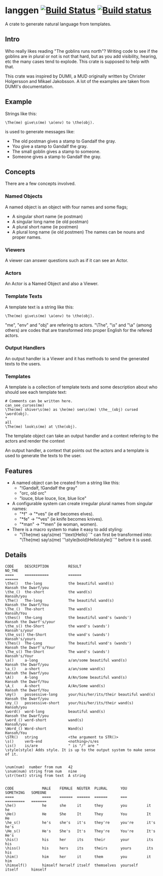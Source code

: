 # langgen [![Build Status](https://travis-ci.org/bofh69/langgen.svg?branch=master)](https://travis-ci.org/bofh69/langgen) [![Build status](https://ci.appveyor.com/api/projects/status/6llxcykk8gqj1eig?svg=true)](https://ci.appveyor.com/project/bofh69/langgen)
A crate to generate natural language from templates.

## Intro
Who really likes reading "The goblins runs north"?
Writing code to see if the goblins are in plural or not is not that hard,
but as you add visibility, hearing, etc the many cases tend to explode.
This crate is supposed to help with that.

This crate was inspired by DUMII, a MUD originally written by Christer Holgersson and Mikael Jakobsson. A lot of the examples are taken from DUMII's documentation.


## Example
Strings like this:
```
\The(me) give\s(me) \a(env) to \the(obj).
```
is used to generate messages like:
* The old postman gives a stamp to Gandalf the gray.
* You give a stamp to Gandalf the gray.
* The small goblin gives a stamp to someone.
* Someone gives a stamp to Gandalf the gray.

## Concepts
There are a few concepts involved.

### Named Objects
A named object is an object with four names and some flags;
* A singular short name (ie postman)
* A singular long name (ie old postman)
* A plural short name  (ie postmen)
* A plural long name (ie old postmen)
The names can be nouns and proper names.

### Viewers
A viewer can answer questions such as if it can see an Actor.

### Actors
An Actor is a Named Object and also a Viewer.

### Template Texts
A template text is a string like this:
```
\The(me) give\s(me) \a(env) to \the(obj).
```
"me", "env" and "obj" are refering to actors.
"\The", "\s" and "\a" (among others) are codes that are transformed into
proper English for the refered actors.

### Output Handlers
An output handler is a Viewer and it has methods to send
the generated texts to the users.

### Templates
A template is a collection of template texts and some description about
who should see each template text:
```
# Comments can be written here.
can_see_curses(me)
\The(me) shiver\s(me) as \he(me) see\s(me) \the__(obj) cursed \word(obj).
*
all
\The(me) look\s(me) at \the(obj).
```
The template object can take an output handler and a context refering to
the actors and render the context

An output handler, a context that points out the actors and a template
is used to generate the texts to the user.

## Features
* A named object can be created from a string like this:
  * "!Gandalf, !Gandalf the gray"
  * "orc, old orc"  
  * "louce, blue louce, lice, blue lice"
* A configurable system can create irregular plural names from singular names:
  * "\*f" -> "\*ves" (ie elf becomes elves).
  * "\*fe" -> "\*ves" (ie knife becomes knives).
  * "\*man" -> "\*men" (ie woman, women).
* There is a macro system to make it easy to add styling:
  * "\The(me) say\s(me) ''\text{Hello}\``" can first be transformed into:
    "\The(me) say\s(me) ''\style(bold)Hello\style()\``" before it is used.

## Details

```
CODE     DESCRIPTION         RESULT                                      NO_THE
====     ===========         ======                                      ======
\the()   the-long            the beautiful wand(s)                       Hansoh the Dwarf/you
\the_()  the-short           the wand(s)                                 Hansoh/you
\The()   The-long            The beautiful wand(s)                       Hansoh the Dwarf/You
\The_()  The-short           The wand(s)                                 Hansoh/You
\thes()  the-Long            the beautiful wand's (wands')               Hansoh the Dwarf's/your
\the_s() the-Short           the wand's (wands')                         Hansoh's/your
\the_ss() the-Short          the wand's (wands')                         Hansoh's/yours
\Thes()  The-Long            The beautiful wand's (wands')               Hansoh the Dwarf's/Your
\The_s() The-Short           The wand's (wands')                         Hansoh's/Your
\a()     a-long              a/an/some beautiful wand(s)                 Hansoh the Dwarf/you
\a_()    a-short             a/an/some wand(s)                           Hansoh the Dwarf/you
\A()     A-long              A/An/Some beautiful wand(s)                 Hansoh the Dwarf/You
\A_(     A-short             A/An/Some wand(s)                           Hansoh the Dwarf/You
\my()    possessive-long     your/his/her/its/their beautiful wand(s)    Hansoh the Dwarf/you
\my_()   possessive-short    your/his/her/its/their wand(s)              Hansoh/you
\word()  word-long           beautiful wand(s)                           Hansoh the Dwarf/you
\word_() word-short          wand(s)                                     Hansoh/you
\Word_() Word-short          Wand(s)                                     Hansoh/You
\STR()   string              <the argument to STR()>
\s()     verb-end            <nothing>/s/es
\is()    is/are              " is "/" are "
\style(style) Adds style. It is up to the output system to make sense of it.


\num(num)  number from num   42
\snum(num) string from num   nine
\str(text) string from text  A string


CODE             MALE    FEMALE  NEUTER  PLURAL      YOU         SOMETHING   SOMEONE
====             ====    ======  ======  ======      ===         =========   =======
\he()            he      she     it      they        you         it          he
\He()            He      She     It      They        You         It          He
\he_s()          he's    she's   it's    they're     you're      it's        he's
\He_s()          He's    She's   It's    They're     You're      It's        He's
\his()           his     her     its     their       your        its         his
\hiss()          his     hers    its     theirs      yours       its         his
\him()           him     her     it      them        you         it          him
\himself()       himself herself itself  themselves  yourself    itself      himself

```
